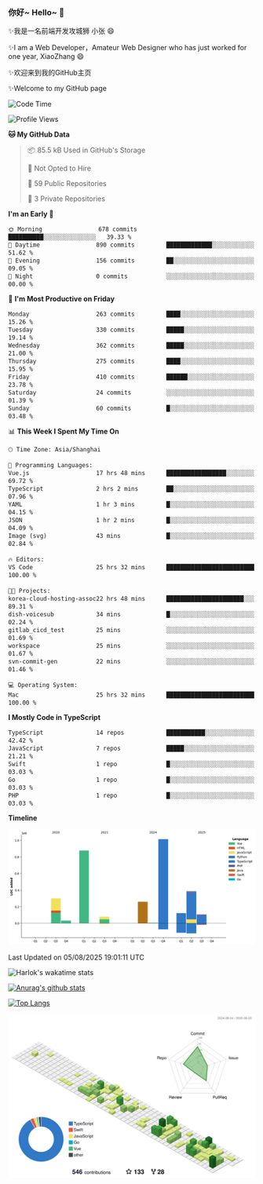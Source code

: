 ### 你好~ Hello~ 👋

✨我是一名前端开发攻城狮 小张 😄

✨I am a Web Developer，Amateur Web Designer who has just worked for one year, XiaoZhang 😄

✨欢迎来到我的GitHub主页

✨Welcome to my GitHub page
<!--
**7148505/7148505** is a ✨ _special_ ✨ repository because its `README.md` (this file) appears on your GitHub profile.

Here are some ideas to get you started:

- 🔭 I’m currently working on ...
- 🌱 I’m currently learning ...
- 👯 I’m looking to collaborate on ...
- 🤔 I’m looking for help with ...
- 💬 Ask me about ...
- 📫 How to reach me: ...
- 😄 Pronouns: ...
- ⚡ Fun fact: ...
-->

<!--START_SECTION:waka-->
![Code Time](http://img.shields.io/badge/Code%20Time-2%2C828%20hrs%2042%20mins-blue)

![Profile Views](http://img.shields.io/badge/Profile%20Views-1-blue)

**🐱 My GitHub Data** 

> 📦 85.5 kB Used in GitHub's Storage 
 > 
> 🚫 Not Opted to Hire
 > 
> 📜 59 Public Repositories 
 > 
> 🔑 3 Private Repositories 
 > 
**I'm an Early 🐤** 

```text
🌞 Morning                678 commits         ██████████░░░░░░░░░░░░░░░   39.33 % 
🌆 Daytime                890 commits         █████████████░░░░░░░░░░░░   51.62 % 
🌃 Evening                156 commits         ██░░░░░░░░░░░░░░░░░░░░░░░   09.05 % 
🌙 Night                  0 commits           ░░░░░░░░░░░░░░░░░░░░░░░░░   00.00 % 
```
📅 **I'm Most Productive on Friday** 

```text
Monday                   263 commits         ████░░░░░░░░░░░░░░░░░░░░░   15.26 % 
Tuesday                  330 commits         █████░░░░░░░░░░░░░░░░░░░░   19.14 % 
Wednesday                362 commits         █████░░░░░░░░░░░░░░░░░░░░   21.00 % 
Thursday                 275 commits         ████░░░░░░░░░░░░░░░░░░░░░   15.95 % 
Friday                   410 commits         ██████░░░░░░░░░░░░░░░░░░░   23.78 % 
Saturday                 24 commits          ░░░░░░░░░░░░░░░░░░░░░░░░░   01.39 % 
Sunday                   60 commits          █░░░░░░░░░░░░░░░░░░░░░░░░   03.48 % 
```


📊 **This Week I Spent My Time On** 

```text
🕑︎ Time Zone: Asia/Shanghai

💬 Programming Languages: 
Vue.js                   17 hrs 48 mins      █████████████████░░░░░░░░   69.72 % 
TypeScript               2 hrs 2 mins        ██░░░░░░░░░░░░░░░░░░░░░░░   07.96 % 
YAML                     1 hr 3 mins         █░░░░░░░░░░░░░░░░░░░░░░░░   04.15 % 
JSON                     1 hr 2 mins         █░░░░░░░░░░░░░░░░░░░░░░░░   04.09 % 
Image (svg)              43 mins             █░░░░░░░░░░░░░░░░░░░░░░░░   02.84 % 

🔥 Editors: 
VS Code                  25 hrs 32 mins      █████████████████████████   100.00 % 

🐱‍💻 Projects: 
korea-cloud-hosting-assoc22 hrs 48 mins      ██████████████████████░░░   89.31 % 
dish-voicesub            34 mins             █░░░░░░░░░░░░░░░░░░░░░░░░   02.24 % 
gitlab_cicd_test         25 mins             ░░░░░░░░░░░░░░░░░░░░░░░░░   01.69 % 
workspace                25 mins             ░░░░░░░░░░░░░░░░░░░░░░░░░   01.67 % 
svn-commit-gen           22 mins             ░░░░░░░░░░░░░░░░░░░░░░░░░   01.46 % 

💻 Operating System: 
Mac                      25 hrs 32 mins      █████████████████████████   100.00 % 
```

**I Mostly Code in TypeScript** 

```text
TypeScript               14 repos            ███████████░░░░░░░░░░░░░░   42.42 % 
JavaScript               7 repos             █████░░░░░░░░░░░░░░░░░░░░   21.21 % 
Swift                    1 repo              █░░░░░░░░░░░░░░░░░░░░░░░░   03.03 % 
Go                       1 repo              █░░░░░░░░░░░░░░░░░░░░░░░░   03.03 % 
PHP                      1 repo              █░░░░░░░░░░░░░░░░░░░░░░░░   03.03 % 
```



**Timeline**

![Lines of Code chart](https://raw.githubusercontent.com/littleCareless/littleCareless/master/assets/bar_graph.png)


 Last Updated on 05/08/2025 19:01:11 UTC
<!--END_SECTION:waka-->
![Harlok's wakatime stats](https://github-readme-stats.vercel.app/api/wakatime?username=littleCareless)

[![Anurag's github stats](https://github-readme-stats.vercel.app/api?username=littleCareless)](https://github.com/anuraghazra/github-readme-stats)

[![Top Langs](https://github-readme-stats.vercel.app/api/top-langs/?username=littleCareless&layout=compact)](https://github.com/anuraghazra/github-readme-stats)

![](./profile-3d-contrib/profile-green-animate.svg)
